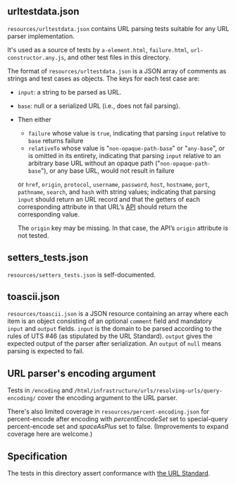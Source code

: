 ## urltestdata.json

`resources/urltestdata.json` contains URL parsing tests suitable for any URL parser implementation.

It's used as a source of tests by `a-element.html`, `failure.html`, `url-constructor.any.js`, and
other test files in this directory.

The format of `resources/urltestdata.json` is a JSON array of comments as strings and test cases as
objects. The keys for each test case are:

* `input`: a string to be parsed as URL.
* `base`: null or a serialized URL (i.e., does not fail parsing).
* Then either

  * `failure` whose value is `true`, indicating that parsing `input` relative to `base` returns
    failure
  * `relativeTo` whose value is "`non-opaque-path-base`" or "`any-base`", or is omitted in its
    entirety, indicating that parsing `input` relative to an arbitrary base URL without an opaque
    path ("`non-opaque-path-base`"), or any base URL, would not result in failure

  or `href`, `origin`, `protocol`, `username`, `password`, `host`, `hostname`, `port`,
  `pathname`, `search`, and `hash` with string values; indicating that parsing `input` should return
  an URL record and that the getters of each corresponding attribute in that URL’s [API] should
  return the corresponding value.

  The `origin` key may be missing. In that case, the API’s `origin` attribute is not tested.

## setters_tests.json

`resources/setters_tests.json` is self-documented.

## toascii.json

`resources/toascii.json` is a JSON resource containing an array where each item is an object
consisting of an optional `comment` field and mandatory `input` and `output` fields. `input` is the
domain to be parsed according to the rules of UTS #46 (as stipulated by the URL Standard). `output`
gives the expected output of the parser after serialization. An `output` of `null` means parsing is
expected to fail.

## URL parser's encoding argument

Tests in `/encoding` and `/html/infrastructure/urls/resolving-urls/query-encoding/` cover the
encoding argument to the URL parser.

There's also limited coverage in `resources/percent-encoding.json` for percent-encode after encoding
with _percentEncodeSet_ set to special-query percent-encode set and _spaceAsPlus_ set to false.
(Improvements to expand coverage here are welcome.)

## Specification

The tests in this directory assert conformance with [the URL Standard][URL].

[parsing]: https://url.spec.whatwg.org/#concept-basic-url-parser
[API]: https://url.spec.whatwg.org/#api
[URL]: https://url.spec.whatwg.org/
